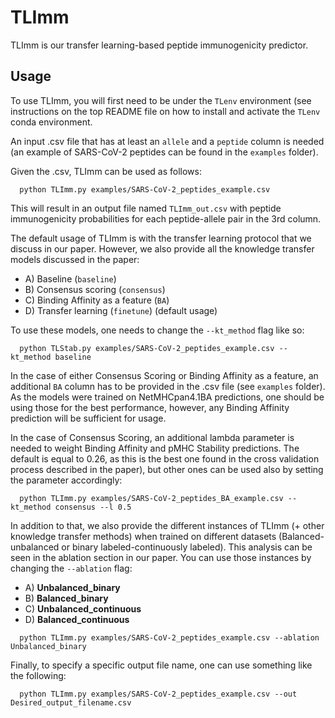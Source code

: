 # TLImm

TLImm is our transfer learning-based peptide immunogenicity predictor.

## Usage

To use TLImm, you will first need to be under the `TLenv` environment (see instructions on the top README file on how to install and activate the `TLenv` conda environment. 

An input .csv file that has at least an `allele` and a `peptide` column is needed (an example of SARS-CoV-2 peptides can be found in the `examples` folder). 

Given the .csv, TLImm can be used as follows:

```
  python TLImm.py examples/SARS-CoV-2_peptides_example.csv
```
This will result in an output file named `TLImm_out.csv` with peptide immunogenicity probabilities for each peptide-allele pair in the 3rd column.

The default usage of TLImm is with the transfer learning protocol that we discuss in our paper. However, we also provide all the knowledge transfer models discussed in the paper:
- A) Baseline (`baseline`)
- B) Consensus scoring (`consensus`)
- C) Binding Affinity as a feature (`BA`)
- D) Transfer learning (`finetune`) (default usage)

To use these models, one needs to change the `--kt_method` flag like so:
```
  python TLStab.py examples/SARS-CoV-2_peptides_example.csv --kt_method baseline
```
In the case of either Consensus Scoring or Binding Affinity as a feature, an additional `BA` column has to be provided in the .csv file (see `examples` folder). As the models were trained on NetMHCpan4.1BA predictions, one should be using those for the best performance, however, any Binding Affinity prediction will be sufficient for usage. 

In the case of Consensus Scoring, an additional lambda parameter is needed to weight Binding Affinity and pMHC Stability predictions. The default is equal to 0.26, as this is the best one found in the cross validation process described in the paper), but other ones can be used also by setting the parameter accordingly:
```
  python TLImm.py examples/SARS-CoV-2_peptides_BA_example.csv --kt_method consensus --l 0.5
```

In addition to that, we also provide the different instances of TLImm (+ other knowledge transfer methods) when trained on different datasets (Balanced-unbalanced or binary labeled-continuously labeled). This analysis can be seen in the ablation section in our paper. You can use those instances by changing the `--ablation` flag:
- A) **Unbalanced\_binary**
- B) **Balanced\_binary**
- C) **Unbalanced\_continuous**
- D) **Balanced\_continuous**

```
  python TLImm.py examples/SARS-CoV-2_peptides_example.csv --ablation Unbalanced_binary
```

Finally, to specify a specific output file name, one can use something like the following:
```
  python TLImm.py examples/SARS-CoV-2_peptides_example.csv --out Desired_output_filename.csv
```

